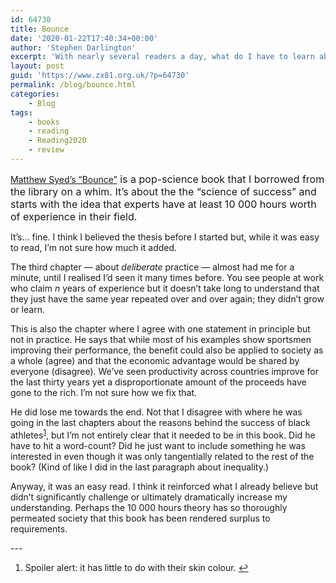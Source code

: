 ```yaml
---
id: 64730
title: Bounce
date: '2020-01-22T17:40:34+00:00'
author: 'Stephen Darlington'
excerpt: 'With nearly several readers a day, what do I have to learn about success? I find out in this book.'
layout: post
guid: 'https://www.zx81.org.uk/?p=64730'
permalink: /blog/bounce.html
categories:
    - Blog
tags:
    - books
    - reading
    - Reading2020
    - review
---
```


[Matthew Syed’s “Bounce”](https://amzn.to/2FM5Z71)<span style="color: var(--color-text); font-size: 16px; font-weight: 400;"> is a pop-science book that I borrowed from the library on a whim. It’s about the the “science of success” and starts with the idea that experts have at </span><span style="color: var(--color-text); font-size: 16px; font-weight: 400;">least 10 000 hours worth of experience in their field.</span>

It’s… fine. I think I believed the thesis before I started but, while it was easy to read, I’m not sure how much it added.

The third chapter — about *deliberate* practice — almost had me for a minute, until I realised I’d seen it many times before. You see people at work who claim *n* years of experience but it doesn’t take long to understand that they just have the same year repeated over and over again; they didn’t grow or learn.

This is also the chapter where I agree with one statement in principle but not in practice. He says that while most of his examples show sportsmen improving their performance, the benefit could also be applied to society as a whole (agree) and that the economic advantage would be shared by everyone (disagree). We’ve seen productivity across countries improve for the last thirty years yet a disproportionate amount of the proceeds have gone to the rich. I’m not sure how we fix that.

He did lose me towards the end. Not that I disagree with where he was going in the last chapters about the reasons behind the success of black athletes<sup>[1](#fn1-13251 "see footnote")</sup>, but I’m not entirely clear that it needed to be in this book. Did he have to hit a word-count? Did he just want to include something he was interested in even though it was only tangentially related to the rest of the book? (Kind of like I did in the last paragraph about inequality.)

Anyway, it was an easy read. I think it reinforced what I already believe but didn’t significantly challenge or ultimately dramatically increase my understanding. Perhaps the 10 000 hours theory has so thoroughly permeated society that this book has been rendered surplus to requirements.

<div class="footnotes">---

1. Spoiler alert: it has little to do with their skin colour. [↩︎](#fnr1-13251 "return to article")

</div>